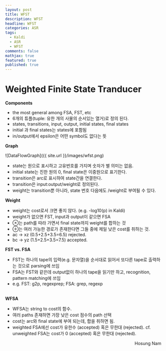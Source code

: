 ```yaml
---
layout: post
title: WFST
description: WFST
headline: WFST
categories: ASR
tags: 
  - Kaldi
  - ASR
  - WFST
comments: false
mathjax: true
featured: true
published: true
---
```


# Weighted Finite State Tranducer <br>

**Components**

 - the most general among FSA, FST, etc
 - 6개의 튜플(tuple: 유한 개의 사물의 순서있는 열거)로 정의 된다.
 - states, transitions, input, output, initial states, final states
 - initial 과 final states는 states에 포함됨
 - in/output에서 epsilon은 어떤 symbol도 없다는 뜻  

**Graph**<br>

![DataFlowGraph]({{ site.url }}/images/wfst.png)

 - state는 원으로 표시하고 고유번호를 가지며 숫자가 별 의미는 없음.
 - initial state는 진한 원의 0, final state은 이중원으로 표기한다.
 - transition은 arc로 표시하여 state간을 연결한다.
 - transition은 input:output/weight로 정의된다.
 - weight는 transition뿐 아니라, state 번호 다음에도 /weight로 부여될 수 있다.  

**Weight**

 - weight는 cost로서 크면 좋지 않다. (e.g. -log10(p) in Kaldi)
 - weight가 없으면 FST, input과 output이 같으면 FSA
 - $\otimes$는 path를 따라 가면서 final state까지 weight를 합하는 것
 - $\oplus$는 여러 가능한 경로가 존재한다면 그들 중에 제일 낮은 cost를 취하는 것.
 - ac $\rightarrow$ xz (0.5+2.5+3.5=6.5) rejected.
 - bc $\rightarrow$ yz (1.5+2.5+3.5=7.5) accepted.
 
**FST vs. FSA** 

 - FST는 하나의 tape의 입력(e.g. 문자열)을 순서대로 읽어서 또다른 tape로 출력하는 것으로 parsing에 쓰임
 - FSA는 FST와 같은데 output없이 하나의 tape을 읽기만 하고,  recognition, pattern matching에 쓰임
 - e.g. FST: g2p, regexprep; FSA: grep, regexp <br><br>

**WFSA** 

 - WFSA는 string to cost의 함수. 
 - 여러 paths 존재하면 가장 낮은 cost 점수의 path 선택
 - cost는 arc와 final state에 부여 되는데, 합을 취하면 됨.
 - weighted FSA에선 cost가 유한수 (accepted) 혹은 무한대 (rejected). cf. unweighted FSA는 cost가 0 (accepted) 혹은 무한대 (rejected).

 
 <p align="right"> Hosung Nam</p>